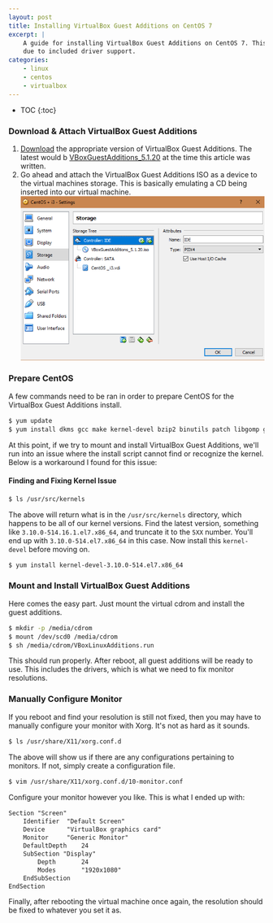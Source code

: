 ```yaml
---
layout: post
title: Installing VirtualBox Guest Additions on CentOS 7
excerpt: |
    A guide for installing VirtualBox Guest Additions on CentOS 7. This will allow for higher resolutions
    due to included driver support.
categories:
    - linux
    - centos
    - virtualbox
---
```


* TOC
{:toc}

### Download & Attach VirtualBox Guest Additions

1. [Download](http://download.virtualbox.org/virtualbox/) the appropriate version of VirtualBox Guest Additions. The
latest would b
[VBoxGuestAdditions_5.1.20](http://download.virtualbox.org/virtualbox/5.1.20/) at the time
this article was written.
2. Go ahead and attach the VirtualBox Guest Additions ISO as a device to the virtual machines storage. This is basically
emulating a CD being inserted into our virtual machine.
![VirtualBox Settings Screenshot](/images/virtualbox-guest-additions/virtualbox-storage-settings.png)

### Prepare CentOS

A few commands need to be ran in order to prepare CentOS for the VirtualBox Guest Additions install.

```bash
$ yum update
$ yum install dkms gcc make kernel-devel bzip2 binutils patch libgomp glibc-headers glibc-devel kernel-headers
```

At this point, if we try to mount and install VirtualBox Guest Additions, we'll run into an issue where the install
script cannot find or recognize the kernel. Below is a workaround I found for this issue:

#### Finding and Fixing Kernel Issue

```bash
$ ls /usr/src/kernels
```

The above will return what is in the `/usr/src/kernels` directory, which happens to be all of our kernel versions. Find
the latest version, something like `3.10.0-514.16.1.el7.x86_64`, and truncate it to the `5XX` number. You'll end up with
`3.10.0-514.el7.x86_64` in this case. Now install this `kernel-devel` before moving on.

```bash
$ yum install kernel-devel-3.10.0-514.el7.x86_64
```

### Mount and Install VirtualBox Guest Additions

Here comes the easy part. Just mount the virtual cdrom and install the guest additions.

```bash
$ mkdir -p /media/cdrom
$ mount /dev/scd0 /media/cdrom
$ sh /media/cdrom/VBoxLinuxAdditions.run
```

This should run properly. After reboot, all guest additions will be ready to use. This includes the drivers, which
is what we need to fix monitor resolutions.

### Manually Configure Monitor

If you reboot and find your resolution is still not fixed, then you may have to manually configure your monitor with
Xorg. It's not as hard as it sounds.

```bash
$ ls /usr/share/X11/xorg.conf.d
```

The above will show us if there are any configurations pertaining to monitors. If not, simply create a configuration
file.

```bash
$ vim /usr/share/X11/xorg.conf.d/10-monitor.conf
```

Configure your monitor however you like. This is what I ended up with:

```
Section "Screen"
	Identifier	"Default Screen"
	Device		"VirtualBox graphics card"
	Monitor		"Generic Monitor"
	DefaultDepth	24
	SubSection "Display"
		Depth		24
		Modes		"1920x1080"
	EndSubSection
EndSection
```

Finally, after rebooting the virtual machine once again, the resolution should be fixed to whatever you set it as.
